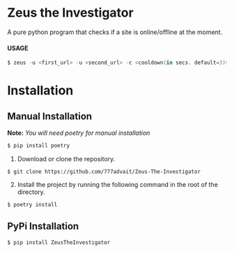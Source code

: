 # Zeus the Investigator
A pure python program that checks if a site is online/offline at the moment.

#### **USAGE**
```powershell
$ zeus -u <first_url> -u <second_url> -c <cooldown(in secs. default=3)>
```

# Installation
## Manual Installation
**Note:** *You will need poetry for manual installation*
```bash
$ pip install poetry
```

1. Download or clone the repository.
```git
$ git clone https://github.com/777advait/Zeus-The-Investigator
```

2. Install the project by running the following command in the root of the directory.
``` bash
$ poetry install
```


## PyPi Installation
```bash
$ pip install ZeusTheInvestigator
```
